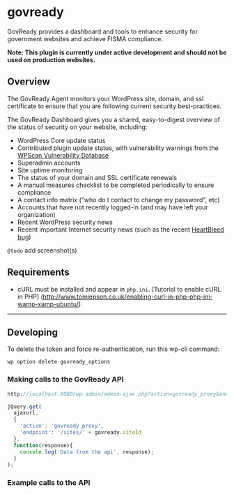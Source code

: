 # govready
GovReady provides a dashboard and tools to enhance security for government websites and achieve FISMA compliance.

**Note: This plugin is currently under active development and should not be used on production websites.**

## Overview

The GovReady Agent monitors your WordPress site, domain, and ssl certificate to ensure that you are
following current security best-practices.

The GovReady Dashboard gives you a shared, easy-to-digest overview of the status of security on your
website, including:
* WordPress Core update status
* Contributed plugin update status, with vulnerability warnings from the [WPScan Vulnerability Database](wpvulndb.com)
* Superadmin accounts
* Site uptime monitoring
* The status of your domain and SSL certificate renewals
* A manual measures checklist to be completed periodically to ensure compliance
* A contact info matrix ("who do I contact to change my password", etc)
* Accounts that have not recently logged-in (and may have left your organization)
* Recent WordPress security news
* Recent important Internet security news (such as the recent [HeartBleed bug](http://heartbleed.com/))

`@todo` add screenshot(s)



## Requirements
* cURL must be installed and appear in `php.ini`. [Tutorial to enable cURL in PHP]
(http://www.tomjepson.co.uk/enabling-curl-in-php-php-ini-wamp-xamp-ubuntu/).

---

## Developing

To delete the token and force re-authentication, run this wp-cli command:
```
wp option delete govready_options
```

### Making calls to the GovReady API
```javascript
http://localhost:8080/wp-admin/admin-ajax.php?action=govready_proxy&endpoint=/initialize&method=POST
```
```javascript
jQuery.get(
  ajaxurl, 
  {
    'action': 'govready_proxy',
    'endpoint': '/sites/' + govready.siteId
  }, 
  function(response){
    console.log('Data from the api', response);
  }
);
```


### Example calls to the API
